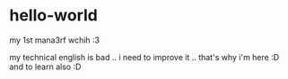 # hello-world
my 1st mana3rf wchih :3 

my technical english  is bad .. i need to improve it .. that's why i'm here :D and to learn also :D
